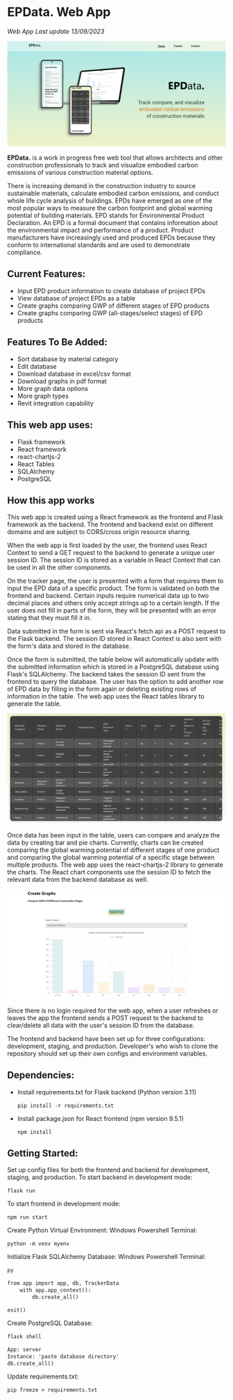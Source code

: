 # EPData. Web App

_Web App Last update 13/09/2023_

![Homepage](images/README_HomePic.png)

**EPD****ata****.** is a work in progress free web tool that allows architects and other construction professionals to track and visualize embodied carbon emissions of various construction material options.

There is increasing demand in the construction industry to source sustainable materials, calculate embodied carbon emissions, and conduct whole life cycle analysis of buildings. EPDs have emerged as one of the most popular ways to measure the carbon footprint and global warming potential of building materials. EPD stands for Environmental Product Declaration. An EPD is a formal document that contains information about the environmental impact and performance of a product. Product manufacturers have increasingly used and produced EPDs because they conform to international standards and are used to demonstrate compliance.

## Current Features:
* Input EPD product information to create database of project EPDs
* View database of project EPDs as a table
* Create graphs comparing GWP of different stages of EPD products
* Create graphs comparing GWP (all-stages/select stages) of EPD products

## Features To Be Added:
* Sort database by material category
* Edit database
* Download database in excel/csv format
* Download graphs in pdf format
* More graph data options
* More graph types
* Revit integration capability

## This web app uses:
* Flask framework
* React framework
* react-chartjs-2
* React Tables
* SQLAlchemy
* PostgreSQL

## How this app works
This web app is created using a React framework as the frontend and Flask framework as the backend. The frontend and backend exist on different domains and are subject to CORS/cross origin resource sharing.

When the web app is first loaded by the user, the frontend uses React Context to send a GET request to the backend to generate a unique user session ID. The session ID is stored as a variable in React Context that can be used in all the other components.

On the tracker page, the user is presented with a form that requires them to input the EPD data of a specific product. The form is validated on both the frontend and backend. Certain inputs require numerical data up to two decimal places and others only accept strings up to a certain length. If the user does not fill in parts of the form, they will be presented with an error stating that they must fill it in.

Data submitted in the form is sent via React's fetch api as a POST request to the Flask backend. The session ID stored in React Context is also sent with the form's data and stored in the database.

Once the form is submitted, the table below will automatically update with the submitted information which is stored in a PostgreSQL database using Flask's SQLAlchemy. The backend takes the session ID sent from the frontend to query the database. The user has the option to add another row of EPD data by filling in the form again or deleting existing rows of information in the table. The web app uses the React tables library to generate the table.

![EPD Tracker Table](images/TableShot1.jpg)

Once data has been input in the table, users can compare and analyze the data by creating bar and pie charts. Currently, charts can be created comparing the global warming potential of different stages of one product and comparing the global warming potential of a specific stage between multiple products. The web app uses the react-chartjs-2 library to generate the charts. The React chart components use the session ID to fetch the relevant data from the backend database as well.

![EPD Tracker Graphs](images/GraphPic.jpg)

Since there is no login required for the web app, when a user refreshes or leaves the app the frontend sends a POST request to the backend to clear/delete all data with the user's session ID from the database.

The frontend and backend have been set up for three configurations: development, staging, and production. Developer's who wish to clone the repository should set up their own configs and environment variables.

## Dependencies:
* Install requirements.txt for Flask backend (Python version 3.11)
	```
	pip install -r requirements.txt
	```
* Install package.json for React frontend (npm version 9.5.1)
	```
	npm install
	```

## Getting Started:
Set up config files for both the frontend and backend for development, staging, and production.
To start backend in development mode:
```
flask run
```
To start frontend in development mode:
```
npm run start
```

Create Python Virtual Environment:
Windows Powershell Terminal:
```
python -m venv myenv
```

Initialize Flask SQLAlchemy Database:
Windows Powershell Terminal:
```
py 
```
```
from app import app, db, TrackerData
	with app.app_context():
		db.create_all()
```
```
exit()
```

Create PostgreSQL Database:
```
flask shell
```
```
App: server
Instance: 'paste database directory'
db.create_all()
```

Update requirements.txt:
```
pip freeze > requirements.txt
```
